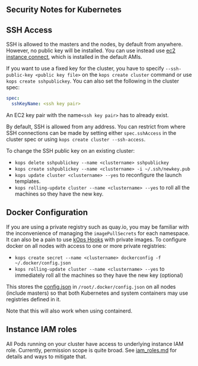 ## Security Notes for Kubernetes

## SSH Access

SSH is allowed to the masters and the nodes, by default from anywhere. However, no public key will be
installed. You can use instead use [ec2 instance connect](https://docs.aws.amazon.com/AWSEC2/latest/UserGuide/Connect-using-EC2-Instance-Connect.html),
which is installed in the default AMIs.

If you want to use a fixed key for the cluster, you have to specify `--ssh-public-key <public key file>` on the `kops create cluster` command
or use `kops create sshpublickey`. You can also set the following in the cluster spec:

```yaml
spec:
  sshKeyName: <ssh key pair>
```

An EC2 key pair with the name`<ssh key pair>` has to already exist.

By default, SSH is allowed from any address. You can restrict from where SSH connections can be made by
setting either `spec.sshAccess` in the cluster spec or using `kops create cluster --ssh-access`.

To change the SSH public key on an existing cluster:

* `kops delete sshpublickey --name <clustername> sshpublickey`
* `kops create sshpublickey --name <clustername> -i ~/.ssh/newkey.pub`
* `kops update cluster <clustername> --yes` to reconfigure the launch templates.
* `kops rolling-update cluster --name <clustername> --yes` to roll all the machines so they have the new key.

## Docker Configuration

If you are using a private registry such as quay.io, you may be familiar with the inconvenience of managing the `imagePullSecrets` for each namespace. It can also be a pain to use [kOps Hooks](cluster_spec.md#hooks) with private images. To configure docker on all nodes with access to one or more private registries:

* `kops create secret --name <clustername> dockerconfig -f ~/.docker/config.json`
* `kops rolling-update cluster --name <clustername> --yes` to immediately roll all the machines so they have the new key (optional)

This stores the [config.json](https://docs.docker.com/engine/reference/commandline/login/) in `/root/.docker/config.json` on all nodes (include masters) so that both Kubernetes and system containers may use registries defined in it.

Note that this will also work when using containerd.

## Instance IAM roles

All Pods running on your cluster have access to underlying instance IAM role.
Currently, permission scope is quite broad. See [iam_roles.md](iam_roles.md) for details and ways to mitigate that.
